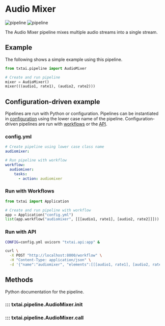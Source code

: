 # Audio Mixer

![pipeline](../../images/pipeline.png#only-light)
![pipeline](../../images/pipeline-dark.png#only-dark)

The Audio Mixer pipeline mixes multiple audio streams into a single stream.

## Example

The following shows a simple example using this pipeline.

```python
from txtai.pipeline import AudioMixer

# Create and run pipeline
mixer = AudioMixer()
mixer(((audio1, rate1), (audio2, rate2)))
```

## Configuration-driven example

Pipelines are run with Python or configuration. Pipelines can be instantiated in [configuration](../../../api/configuration/#pipeline) using the lower case name of the pipeline. Configuration-driven pipelines are run with [workflows](../../../workflow/#configuration-driven-example) or the [API](../../../api#local-instance).

### config.yml
```yaml
# Create pipeline using lower case class name
audiomixer:

# Run pipeline with workflow
workflow:
  audiomixer:
    tasks:
      - action: audiomixer
```

### Run with Workflows

```python
from txtai import Application

# Create and run pipeline with workflow
app = Application("config.yml")
list(app.workflow("audiomixer", [[[audio1, rate1], [audio2, rate2]]]))
```

### Run with API

```bash
CONFIG=config.yml uvicorn "txtai.api:app" &

curl \
  -X POST "http://localhost:8000/workflow" \
  -H "Content-Type: application/json" \
  -d '{"name":"audiomixer", "elements":[[[audio1, rate1], [audio2, rate2]]]}'
```

## Methods

Python documentation for the pipeline.

### ::: txtai.pipeline.AudioMixer.__init__
### ::: txtai.pipeline.AudioMixer.__call__
